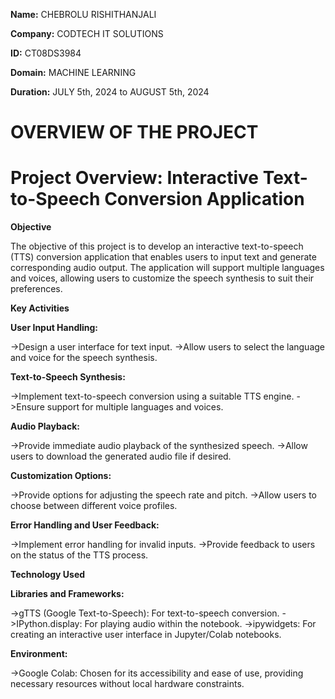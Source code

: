 **Name:** CHEBROLU RISHITHANJALI

**Company:** CODTECH IT SOLUTIONS

**ID:** CT08DS3984

**Domain:** MACHINE LEARNING

**Duration:** JULY 5th, 2024 to AUGUST 5th, 2024





# OVERVIEW OF THE PROJECT

# Project Overview: Interactive Text-to-Speech Conversion Application

**Objective**

The objective of this project is to develop an interactive text-to-speech (TTS) conversion application that enables users to input text and generate corresponding audio output. The application will support multiple languages and voices, allowing users to customize the speech synthesis to suit their preferences.

**Key Activities**

**User Input Handling:**

->Design a user interface for text input.
->Allow users to select the language and voice for the speech synthesis.

**Text-to-Speech Synthesis:**

->Implement text-to-speech conversion using a suitable TTS engine.
->Ensure support for multiple languages and voices.

**Audio Playback:**

->Provide immediate audio playback of the synthesized speech.
->Allow users to download the generated audio file if desired.

**Customization Options:**

->Provide options for adjusting the speech rate and pitch.
->Allow users to choose between different voice profiles.

**Error Handling and User Feedback:**

->Implement error handling for invalid inputs.
->Provide feedback to users on the status of the TTS process.

**Technology Used**

**Libraries and Frameworks:**

->gTTS (Google Text-to-Speech): For text-to-speech conversion.
->IPython.display: For playing audio within the notebook.
->ipywidgets: For creating an interactive user interface in Jupyter/Colab notebooks.

**Environment:**

->Google Colab: Chosen for its accessibility and ease of use, providing necessary resources without local hardware constraints.
